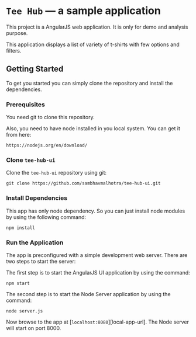 # `Tee Hub` — a sample application

This project is a AngularJS web application. It is only for demo and analysis purpose.

This application displays a list of variety of t-shirts with few options and filters.

## Getting Started

To get you started you can simply clone the repository and install the dependencies.

### Prerequisites

You need git to clone this repository.

Also, you need to have node installed in you local system.
You can get it from here:
```
https://nodejs.org/en/download/
```

### Clone `tee-hub-ui`

Clone the `tee-hub-ui` repository using git:

```
git clone https://github.com/sambhavmalhotra/tee-hub-ui.git

```

### Install Dependencies

This app has only node dependency. So you can just install node modules by using the following command:

```
npm install
```


### Run the Application

The app is preconfigured with a simple development web server. There are two steps to start the server:

The first step is to start the AngularJS UI application by using the command:

```
npm start
```

The second step is to start the Node Server application by using the command:

```
node server.js
```

Now browse to the app at [`localhost:8080`][local-app-url]. The Node server will start on port 8000.
